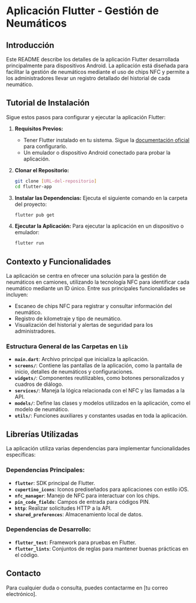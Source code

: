 # Aplicación Flutter - Gestión de Neumáticos

## Introducción
Este README describe los detalles de la aplicación Flutter desarrollada principalmente para dispositivos Android. La aplicación está diseñada para facilitar la gestión de neumáticos mediante el uso de chips NFC y permite a los administradores llevar un registro detallado del historial de cada neumático.

## Tutorial de Instalación
Sigue estos pasos para configurar y ejecutar la aplicación Flutter:

1. **Requisitos Previos:**
   - Tener Flutter instalado en tu sistema. Sigue la [documentación oficial](https://flutter.dev/docs/get-started/install) para configurarlo.
   - Un emulador o dispositivo Android conectado para probar la aplicación.

2. **Clonar el Repositorio:**
   ```bash
   git clone [URL-del-repositorio]
   cd flutter-app
   ```

3. **Instalar las Dependencias:**
   Ejecuta el siguiente comando en la carpeta del proyecto:
   ```bash
   flutter pub get
   ```

4. **Ejecutar la Aplicación:**
   Para ejecutar la aplicación en un dispositivo o emulador:
   ```bash
   flutter run
   ```

## Contexto y Funcionalidades
La aplicación se centra en ofrecer una solución para la gestión de neumáticos en camiones, utilizando la tecnología NFC para identificar cada neumático mediante un ID único. Entre sus principales funcionalidades se incluyen:

- Escaneo de chips NFC para registrar y consultar información del neumático.
- Registro de kilometraje y tipo de neumático.
- Visualización del historial y alertas de seguridad para los administradores.

### Estructura General de las Carpetas en `lib`

- **`main.dart`**: Archivo principal que inicializa la aplicación.
- **`screens/`**: Contiene las pantallas de la aplicación, como la pantalla de inicio, detalles de neumáticos y configuraciones.
- **`widgets/`**: Componentes reutilizables, como botones personalizados y cuadros de diálogo.
- **`services/`**: Maneja la lógica relacionada con el NFC y las llamadas a la API.
- **`models/`**: Define las clases y modelos utilizados en la aplicación, como el modelo de neumático.
- **`utils/`**: Funciones auxiliares y constantes usadas en toda la aplicación.

## Librerías Utilizadas
La aplicación utiliza varias dependencias para implementar funcionalidades específicas:

### Dependencias Principales:
- **`flutter`**: SDK principal de Flutter.
- **`cupertino_icons`**: Iconos prediseñados para aplicaciones con estilo iOS.
- **`nfc_manager`**: Manejo de NFC para interactuar con los chips.
- **`pin_code_fields`**: Campos de entrada para códigos PIN.
- **`http`**: Realizar solicitudes HTTP a la API.
- **`shared_preferences`**: Almacenamiento local de datos.

### Dependencias de Desarrollo:
- **`flutter_test`**: Framework para pruebas en Flutter.
- **`flutter_lints`**: Conjuntos de reglas para mantener buenas prácticas en el código.

## Contacto
Para cualquier duda o consulta, puedes contactarme en [tu correo electrónico].


